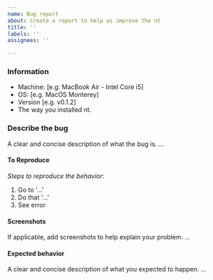```yaml
---
name: Bug report
about: Create a report to help us improve the nt
title: ''
labels: ''
assignees: ''

---
```


### Information
 - Machine: [e.g: MacBook Air - Intel Core i5]
 - OS: [e.g. MacOS Monterey]
 - Version [e.g. v0.1.2]
 - The way you installed nt.

### Describe the bug
A clear and concise description of what the bug is.
 ...

#### To Reproduce
*Steps to reproduce the behavior:*
 1. Go to '...'
 2. Do that '...'
 3. See error

#### Screenshots
If applicable, add screenshots to help explain your problem.
 ...

#### Expected behavior
A clear and concise description of what you expected to happen.
 ...

